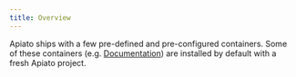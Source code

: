 ```yaml
---
title: Overview
---
```


Apiato ships with a few pre-defined and pre-configured containers.
Some of these containers (e.g. [Documentation](documentation)) are installed by default with a fresh Apiato project.
